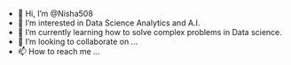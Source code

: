 - 👋 Hi, I’m @Nisha508
- 👀 I’m interested in Data Science Analytics and A.I.
- 🌱 I’m currently learning how to solve complex problems in Data science.
- 💞️ I’m looking to collaborate on ...
- 📫 How to reach me ...

<!---
Nisha508/Nisha508 is a ✨ special ✨ repository because its `README.md` (this file) appears on your GitHub profile.
You can click the Preview link to take a look at your changes.
--->
